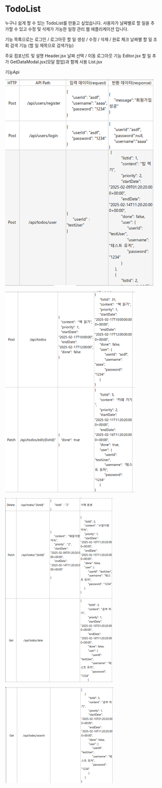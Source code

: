# TodoList
누구나 쉽게 할 수 있는 TodoList를 만들고 싶었습니다.
사용자가 날짜별로 할 일을 추가할 수 있고 수정 및 삭제가 가능한 일정 관리 웹 애플리케이션 입니다.

기능 목록으로는 
로그인 / 로그아웃
할 일 생성 / 수정 / 삭제 / 완료 체크
날짜별 할 일 조회
검색 기능 (할 일 제목으로 검색가능)

주요 컴포넌트 및 설명
Header.jsx
날짜 선택 / 이동
로그아웃 기능
Editor.jsx
할 일 추가 GetDataModal.jsx(모달 팝업)과 함께 사용
List.jsx


기능Api

![Api1](https://github.com/Luca-HyeongRok/TodoList/blob/main/Screenshot_1.png)

![Api2](https://github.com/Luca-HyeongRok/TodoList/blob/main/Screenshot_2.png)

![Api3](https://github.com/Luca-HyeongRok/TodoList/blob/main/Screenshot_3.png)

![Api4](https://github.com/Luca-HyeongRok/TodoList/blob/main/Screenshot_4.png)
